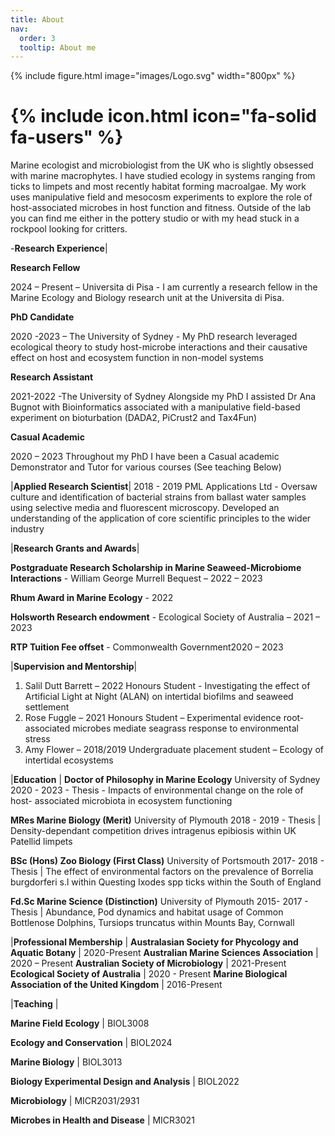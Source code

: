 ```yaml
---
title: About
nav:
  order: 3
  tooltip: About me
---
```

{%
  include figure.html
  image="images/Logo.svg"
  width="800px"
%}
# {% include icon.html icon="fa-solid fa-users" %}


Marine ecologist and microbiologist from the UK who is slightly obsessed with marine macrophytes. I have studied ecology in systems ranging from ticks to limpets and most recently habitat forming macroalgae. My work uses manipulative field and mesocosm experiments to explore the role of host-associated microbes in host function and fitness. Outside of the lab you can find me either in the pottery studio or with my head stuck in a rockpool looking for critters.


-**Research Experience**|

**Research Fellow** 

2024 – Present – Universita di Pisa -
I am currently a research fellow in the Marine Ecology and Biology research unit at the Universita di Pisa. 

**PhD Candidate** 

2020 -2023 – The University of Sydney -
My PhD research leveraged ecological theory to study host-microbe interactions and their causative effect on host and ecosystem 
function in non-model systems

**Research Assistant** 

2021-2022 -The University of Sydney
Alongside my PhD I assisted Dr Ana Bugnot with Bioinformatics associated with a manipulative field-based experiment on 
bioturbation (DADA2, PiCrust2 and Tax4Fun)

**Casual Academic** 

2020 – 2023
Throughout my PhD I have been a Casual academic Demonstrator and Tutor for various courses (See teaching Below)

|**Applied Research Scientist**|
2018 - 2019 PML Applications Ltd -
Oversaw culture and identification of bacterial strains from ballast water samples using selective media and fluorescent microscopy. 
Developed an understanding of the application of core scientific principles to the wider industry

|**Research Grants and Awards**|

**Postgraduate Research Scholarship in Marine Seaweed-Microbiome Interactions** - William George Murrell Bequest – 2022 – 2023

**Rhum Award in Marine Ecology** - 2022

**Holsworth Research endowment** - Ecological Society of Australia – 2021 – 2023

**RTP Tuition Fee offset**  - Commonwealth Government2020 – 2023

|**Supervision and Mentorship**|
1. Salil Dutt Barrett – 2022 Honours Student - Investigating the effect of Artificial Light at Night (ALAN) on 
intertidal biofilms and seaweed settlement 
2. Rose Fuggle – 2021 Honours Student – Experimental evidence root-associated microbes mediate seagrass 
response to environmental stress
3. Amy Flower – 2018/2019 Undergraduate placement student – Ecology of intertidal ecosystems

|**Education** |
**Doctor of Philosophy in Marine Ecology**
University of Sydney 2020 - 2023 -
Thesis - Impacts of environmental change on the role of host- associated microbiota in ecosystem functioning 

**MRes Marine Biology (Merit)**
University of Plymouth 2018 - 2019 -
Thesis | Density-dependant competition drives intragenus epibiosis within UK Patellid limpets 

**BSc (Hons) Zoo Biology (First Class)**
University of Portsmouth 2017- 2018 -
Thesis | The effect of environmental factors on the prevalence of Borrelia burgdorferi s.l within Questing Ixodes spp ticks within the
South of England 

**Fd.Sc Marine Science (Distinction)**
University of Plymouth 2015- 2017 -
Thesis | Abundance, Pod dynamics and habitat usage of Common Bottlenose Dolphins, Tursiops truncatus within Mounts Bay, 
Cornwall

|**Professional Membership** |
**Australasian Society for Phycology and Aquatic Botany** | 2020-Present
**Australian Marine Sciences Association** | 2020 – Present
**Australian Society of Microbiology** | 2021-Present
**Ecological Society of Australia** | 2020 - Present
**Marine Biological Association of the United Kingdom** | 2016-Present

|**Teaching** |

**Marine Field Ecology** | BIOL3008

**Ecology and Conservation** | BIOL2024 

**Marine Biology** | BIOL3013

**Biology Experimental Design and Analysis** | BIOL2022

**Microbiology** | MICR2031/2931

**Microbes in Health and Disease** | MICR3021
